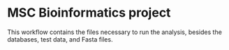 # MSC Bioinformatics project
This workflow contains the files necessary to run the analysis, besides the databases, test data, and Fasta files. 
